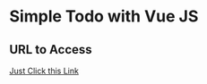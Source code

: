 # Simple Todo with Vue JS

## URL to Access
[Just Click this Link](http://simlpe-todo-vue.surge.sh "Simple Todo Vue")
